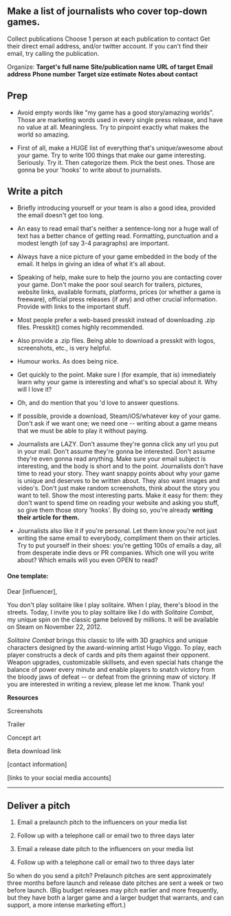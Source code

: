 ## Make a list of journalists who cover top-down games.
Collect publications
Choose 1 person at each publication to contact
Get their direct email address, and/or twitter account.
If you can't find their email, try calling the publication.

      
Organize: 
**Target's full name** 
**Site/publication name**
**URL of target**
**Email address**
**Phone number**
**Target size estimate**
**Notes about contact**

## Prep
      

- Avoid empty words like "my game has a good story/amazing worlds". Those are marketing words used in every single press release, and have no value at all. Meaningless. Try to pinpoint exactly what makes the world so amazing.

- First of all, make a HUGE list of everything that's unique/awesome about your game. Try to write 100 things that make our game interesting. Seriously. Try it. Then categorize them. Pick the best ones. Those are gonna be your 'hooks' to write about to journalists.

## Write a pitch
      
	  
	        

- Briefly introducing yourself or your team is also a good idea, provided the email doesn't get too long.

- An easy to read email that's neither a sentence-long nor a huge wall of text has a better chance of getting read. Formatting, punctuation and a modest length (of say 3-4 paragraphs) are important.

- Always have a nice picture of your game embedded in the body of the email. It helps in giving an idea of what it's all about.

      

- Speaking of help, make sure to help the journo you are contacting cover your game. Don't make the poor soul search for trailers, pictures, website links, available formats, platforms, prices (or whether a game is freeware), official press releases (if any) and other crucial information. Provide with links to the important stuff.


- Most people prefer a web-based presskit instead of downloading .zip files. Presskit() comes highly recommended.
- Also provide a .zip files. Being able to download a presskit with logos, screenshots, etc., is very helpful.

      

- Humour works. As does being nice.

      

- Get quickly to the point. Make sure I (for example, that is) immediately learn why your game is interesting and what's so special about it. Why will I love it?

      

 - Oh, and do mention that you 'd love to answer questions.

      

  

- If possible, provide a download, Steam/iOS/whatever key of your game. Don't ask if we want one; we need one -- writing about a game means that we must be able to play it without paying.

      

- Journalists are LAZY. Don't assume they're gonna click any url you put in your mail. Don't assume they're gonna be interested. Don't assume they're even gonna read anything. Make sure your email subject is interesting, and the body is short and to the point. Journalists don't have time to read your story. They want snappy points about why your game is unique and deserves to be written about. They also want images and video's. Don't just make random screenshots, think about the story you want to tell. Show the most interesting parts. Make it easy for them: they don't want to spend time on reading your website and asking you stuff, so give them those story 'hooks'. By doing so, you're already **writing their article for them.**

      

- Journalists also like it if you're personal. Let them know you're not just writing the same email to everybody, compliment them on their articles. Try to put yourself in their shoes: you're getting 100s of emails a day, all from desperate indie devs or PR companies. Which one will you write about? Which emails will you even OPEN to read?






#### One template:
      

Dear [influencer],

  

You don't play solitaire like I play solitaire. When I play, there's blood in the streets. Today, I invite you to play solitaire like I do with _Solitaire Combat_, my unique spin on the classic game beloved by millions. It will be available on Steam on November 22, 2012.

  

_Solitaire Combat_ brings this classic to life with 3D graphics and unique characters designed by the award-winning artist Hugo Viggo. To play, each player constructs a deck of cards and pits them against their opponent. Weapon upgrades, customizable skillsets, and even special hats change the balance of power every minute and enable players to snatch victory from the bloody jaws of defeat -- or defeat from the grinning maw of victory. If you are interested in writing a review, please let me know. Thank you!

  

**Resources** 

Screenshots 

Trailer 

Concept art 

Beta download link

  

[contact information] 

[links to your social media accounts]

---

## Deliver a pitch

      

1. Email a prelaunch pitch to the influencers on your media list

2. Follow up with a telephone call or email two to three days later

3. Email a release date pitch to the influencers on your media list

4. Follow up with a telephone call or email two to three days later

  

So when do you send a pitch? Prelaunch pitches are sent approximately three months before launch and release date pitches are sent a week or two before launch. (Big budget releases may pitch earlier and more frequently, but they have both a larger game and a larger budget that warrants, and can support, a more intense marketing effort.)
